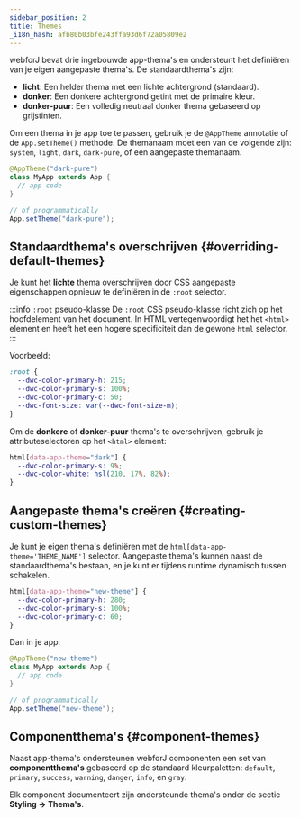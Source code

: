 ```yaml
---
sidebar_position: 2
title: Themes
_i18n_hash: afb80b03bfe243ffa93d6f72a05809e2
---
```

webforJ bevat drie ingebouwde app-thema's en ondersteunt het definiëren van je eigen aangepaste thema's. De standaardthema's zijn:

- **licht**: Een helder thema met een lichte achtergrond (standaard).
- **donker**: Een donkere achtergrond getint met de primaire kleur.
- **donker-puur**: Een volledig neutraal donker thema gebaseerd op grijstinten.

Om een thema in je app toe te passen, gebruik je de `@AppTheme` annotatie of de `App.setTheme()` methode. De themanaam moet een van de volgende zijn: `system`, `light`, `dark`, `dark-pure`, of een aangepaste themanaam.

```java
@AppTheme("dark-pure")
class MyApp extends App {
  // app code
}

// of programmatically
App.setTheme("dark-pure");
```

## Standaardthema's overschrijven {#overriding-default-themes}

Je kunt het **lichte** thema overschrijven door CSS aangepaste eigenschappen opnieuw te definiëren in de `:root` selector.

:::info `:root` pseudo-klasse
De `:root` CSS pseudo-klasse richt zich op het hoofdelement van het document. In HTML vertegenwoordigt het het `<html>` element en heeft het een hogere specificiteit dan de gewone `html` selector.
:::

Voorbeeld:

```css
:root {
  --dwc-color-primary-h: 215;
  --dwc-color-primary-s: 100%;
  --dwc-color-primary-c: 50;
  --dwc-font-size: var(--dwc-font-size-m);
}
```

Om de **donkere** of **donker-puur** thema's te overschrijven, gebruik je attributeselectoren op het `<html>` element:

```css
html[data-app-theme="dark"] {
  --dwc-color-primary-s: 9%;
  --dwc-color-white: hsl(210, 17%, 82%);
}
```

## Aangepaste thema's creëren {#creating-custom-themes}

Je kunt je eigen thema's definiëren met de `html[data-app-theme='THEME_NAME']` selector. Aangepaste thema's kunnen naast de standaardthema's bestaan, en je kunt er tijdens runtime dynamisch tussen schakelen.

```css
html[data-app-theme="new-theme"] {
  --dwc-color-primary-h: 280;
  --dwc-color-primary-s: 100%;
  --dwc-color-primary-c: 60;
}
```

Dan in je app:

```java
@AppTheme("new-theme")
class MyApp extends App {
  // app code
}

// of programmatically
App.setTheme("new-theme");
```

## Componentthema's {#component-themes}

Naast app-thema's ondersteunen webforJ componenten een set van **componentthema's** gebaseerd op de standaard kleurpaletten: `default`, `primary`, `success`, `warning`, `danger`, `info`, en `gray`.

Elk component documenteert zijn ondersteunde thema's onder de sectie **Styling → Thema's**.
